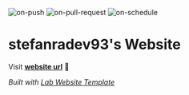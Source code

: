 
  ![on-push](../../actions/workflows/on-push.yaml/badge.svg)
  ![on-pull-request](../../actions/workflows/on-pull-request.yaml/badge.svg)
  ![on-schedule](../../actions/workflows/on-schedule.yaml/badge.svg)

  # stefanradev93's Website

  Visit **[website url](#)** 🚀

  _Built with [Lab Website Template](https://greene-lab.gitbook.io/lab-website-template-docs)_
